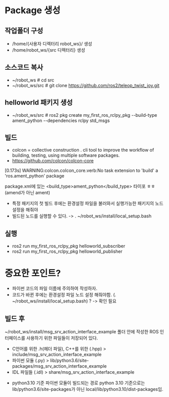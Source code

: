 # Package 생성

## 작업폴더 구성
- /home/{사용자 디렉터리 robot_ws}/ 생성
- /home/robot_ws/{src 디렉터리} 생성

## 소스코드 복사
- ~/robot_ws # cd src
- ~/robot_ws/src # git clone https://github.com/ros2/teleop_twist_joy.git

## helloworld 패키지 생성
- ~/robot_ws/src # ros2 pkg create my_first_ros_rclpy_pkg --build-type ament_python --dependencies rclpy std_msgs

## 빌드
- colcon = collective construction . cli tool to improve the workflow of building, testing, 
using multiple software packages.
- https://github.com/colcon/colcon-core

[0.173s] WARNING:colcon.colcon_core.verb:No task extension to 'build' a 'ros.ament_python' package

package.xml에 있는 
    <export>
        <build_type>ament_python</build_type>
    </export>
타이포 ㅎㅎ(amend가 아닌 ament)

- 특정 패키지의 첫 빌드 후에는 환경설정 파일을 불러와서 실행가능한 패키지의 노드 설정을 해줘야
- 빌드된 노드를 실행할 수 있다.
-> . ~/robot_ws/install/local_setup.bash

## 실행
- ros2 run my_first_ros_rclpy_pkg helloworld_subscriber
- ros2 run my_first_ros_rclpy_pkg helloworld_publisher



# 중요한 포인트?
- 파이썬 코드의 파일 이름에 주의하여 작성하자.
- 코드가 바뀐 후에는 환경설정 파일 노드 설정 해줘야함. (. ~/robot_ws/install/local_setup.bash) ? -> 확인 필요

## 빌드 후
~/robot_ws/install/msg_srv_action_interface_example 폴더 안에
작성한 ROS 인터페이스를 사용하기 위한 파일들이 저장되어 있다.

- C언어를 위한 .h(헤더 파일), C++를 위한 (.hpp) > include/msg_srv_action_interface_example
- 파이썬 모듈 (.py)  > lib/python3.6/site-packages/msg_srv_action_interface_example
- IDL 파일들 (.idl) > share/msg_srv_action_interface_example

* python3.10 기준 파이썬 모듈이 빌드되는 경로
python 3.10 기준으로는 lib/python3.6/site-packages가 아닌
local/lib/python3.10/dist-packages임.